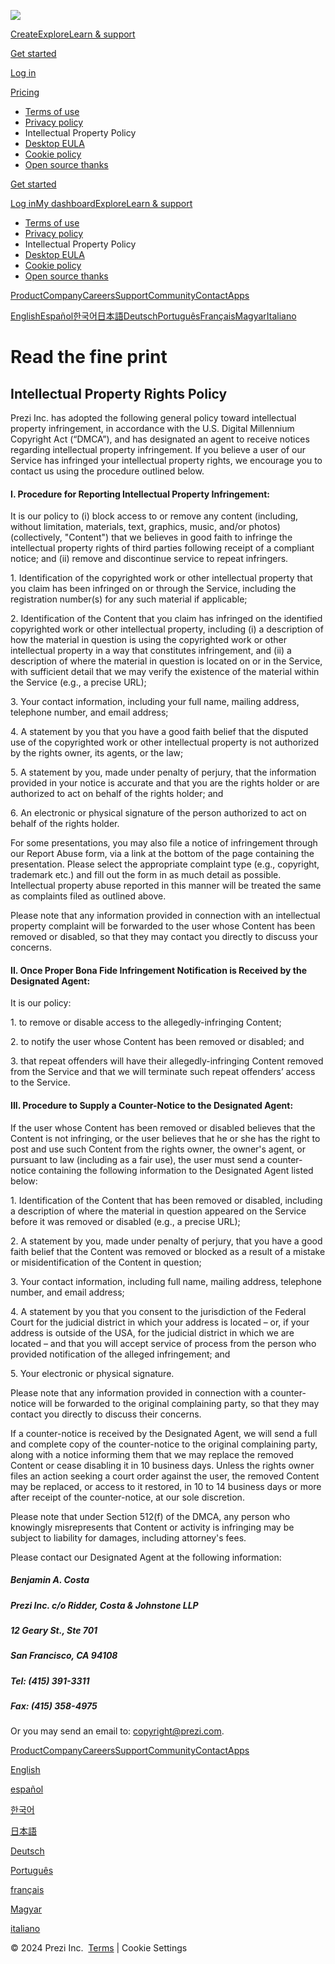 [![](https://assets.prezicdn.net/assets-versioned/staticpages-versioned/5532-b123d1f/common/img/logo/white-34px@2x.png)](https://prezi.com/)

[Create](https://prezi.com/dashboard/)[Explore](https://prezi.com/explore/)[Learn & support](https://prezi.com/support/)

[Get started](https://prezi.com/signup/)

[Log in](https://prezi.com/login/)

[Pricing](https://prezi.com/pricing/?click_source=logged_element&page_location=header&element_text=pricing)

* [Terms of use](https://prezi.com/terms-of-use/)
* [Privacy policy](https://prezi.com/privacy-policy/)
* Intellectual Property Policy
* [Desktop EULA](https://prezi.com/desktop-eula/)
* [Cookie policy](https://prezi.com/cookie-policy/)
* [Open source thanks](https://prezi.com/open-source-thanks/)

[Get started](https://prezi.com/signup/)

[Log in](https://prezi.com/login/)[My dashboard](https://prezi.com/dashboard/)[Explore](https://prezi.com/explore/)[Learn & support](https://prezi.com/support/)

* [Terms of use](https://prezi.com/terms-of-use/)
* [Privacy policy](https://prezi.com/privacy-policy/)
* Intellectual Property Policy
* [Desktop EULA](https://prezi.com/desktop-eula/)
* [Cookie policy](https://prezi.com/cookie-policy/)
* [Open source thanks](https://prezi.com/open-source-thanks/)

[Product](https://prezi.com/desktop/?click_source=logged_element&page_location=hamburger_menu&element_text=product)[Company](https://prezi.com/about/?click_source=logged_element&page_location=hamburger_menu&element_text=company)[Careers](https://prezi.com/jobs/)[Support](https://prezi.com/support/?click_source=logged_element&page_location=hamburger_menu&element_text=support)[Community](https://prezi.com/community/?click_source=logged_element&page_location=hamburger_menu&element_text=community)[Contact](https://prezi.com/contact/?click_source=logged_element&page_location=hamburger_menu&element_text=contact)[Apps](https://prezi.com/mobility/?click_source=logged_element&page_location=hamburger_menu&element_text=apps)

[English](#)[Español](#)[한국어](#)[日本語](#)[Deutsch](#)[Português](#)[Français](#)[Magyar](#)[Italiano](#)

Read the fine print
===================

Intellectual Property Rights Policy
-----------------------------------

Prezi Inc. has adopted the following general policy toward intellectual property infringement, in accordance with the U.S. Digital Millennium Copyright Act (“DMCA”), and has designated an agent to receive notices regarding intellectual property infringement. If you believe a user of our Service has infringed your intellectual property rights, we encourage you to contact us using the procedure outlined below.

#### I. Procedure for Reporting Intellectual Property Infringement:

It is our policy to (i) block access to or remove any content (including, without limitation, materials, text, graphics, music, and/or photos) (collectively, "Content") that we believes in good faith to infringe the intellectual property rights of third parties following receipt of a compliant notice; and (ii) remove and discontinue service to repeat infringers.

1\. Identification of the copyrighted work or other intellectual property that you claim has been infringed on or through the Service, including the registration number(s) for any such material if applicable;

2\. Identification of the Content that you claim has infringed on the identified copyrighted work or other intellectual property, including (i) a description of how the material in question is using the copyrighted work or other intellectual property in a way that constitutes infringement, and (ii) a description of where the material in question is located on or in the Service, with sufficient detail that we may verify the existence of the material within the Service (e.g., a precise URL);

3\. Your contact information, including your full name, mailing address, telephone number, and email address;

4\. A statement by you that you have a good faith belief that the disputed use of the copyrighted work or other intellectual property is not authorized by the rights owner, its agents, or the law;

5\. A statement by you, made under penalty of perjury, that the information provided in your notice is accurate and that you are the rights holder or are authorized to act on behalf of the rights holder; and

6\. An electronic or physical signature of the person authorized to act on behalf of the rights holder.

For some presentations, you may also file a notice of infringement through our Report Abuse form, via a link at the bottom of the page containing the presentation. Please select the appropriate complaint type (e.g., copyright, trademark etc.) and fill out the form in as much detail as possible. Intellectual property abuse reported in this manner will be treated the same as complaints filed as outlined above.

Please note that any information provided in connection with an intellectual property complaint will be forwarded to the user whose Content has been removed or disabled, so that they may contact you directly to discuss your concerns.

#### II. Once Proper Bona Fide Infringement Notification is Received by the Designated Agent:

It is our policy:

1\. to remove or disable access to the allegedly-infringing Content;

2\. to notify the user whose Content has been removed or disabled; and

3\. that repeat offenders will have their allegedly-infringing Content removed from the Service and that we will terminate such repeat offenders’ access to the Service.

#### III. Procedure to Supply a Counter-Notice to the Designated Agent:

If the user whose Content has been removed or disabled believes that the Content is not infringing, or the user believes that he or she has the right to post and use such Content from the rights owner, the owner's agent, or pursuant to law (including as a fair use), the user must send a counter-notice containing the following information to the Designated Agent listed below:

1\. Identification of the Content that has been removed or disabled, including a description of where the material in question appeared on the Service before it was removed or disabled (e.g., a precise URL);

2\. A statement by you, made under penalty of perjury, that you have a good faith belief that the Content was removed or blocked as a result of a mistake or misidentification of the Content in question;

3\. Your contact information, including full name, mailing address, telephone number, and email address;

4\. A statement by you that you consent to the jurisdiction of the Federal Court for the judicial district in which your address is located – or, if your address is outside of the USA, for the judicial district in which we are located – and that you will accept service of process from the person who provided notification of the alleged infringement; and

5\. Your electronic or physical signature.

Please note that any information provided in connection with a counter-notice will be forwarded to the original complaining party, so that they may contact you directly to discuss their concerns.

If a counter-notice is received by the Designated Agent, we will send a full and complete copy of the counter-notice to the original complaining party, along with a notice informing them that we may replace the removed Content or cease disabling it in 10 business days. Unless the rights owner files an action seeking a court order against the user, the removed Content may be replaced, or access to it restored, in 10 to 14 business days or more after receipt of the counter-notice, at our sole discretion.

Please note that under Section 512(f) of the DMCA, any person who knowingly misrepresents that Content or activity is infringing may be subject to liability for damages, including attorney's fees.

Please contact our Designated Agent at the following information:

##### Benjamin A. Costa

##### Prezi Inc. c/o Ridder, Costa & Johnstone LLP

##### 12 Geary St., Ste 701

##### San Francisco, CA 94108

##### Tel: (415) 391-3311

##### Fax: (415) 358-4975

Or you may send an email to: [copyright@prezi.com](mailto:copyright@prezi.com).

[Product](https://prezi.com/desktop/?click_source=logged_element&page_location=hamburger_menu&element_text=product)[Company](https://prezi.com/about/?click_source=logged_element&page_location=hamburger_menu&element_text=company)[Careers](https://prezi.com/jobs/)[Support](https://prezi.com/support/?click_source=logged_element&page_location=hamburger_menu&element_text=support)[Community](https://prezi.com/community/?click_source=logged_element&page_location=hamburger_menu&element_text=community)[Contact](https://prezi.com/contact/?click_source=logged_element&page_location=hamburger_menu&element_text=contact)[Apps](https://prezi.com/mobility/?click_source=logged_element&page_location=hamburger_menu&element_text=apps)

[English](#)

[español](#)

[한국어](#)

[日本語](#)

[Deutsch](#)

[Português](#)

[français](#)

[Magyar](#)

[italiano](#)

© 2024 Prezi Inc.  [Terms](https://prezi.com/terms-of-use/) | Cookie Settings